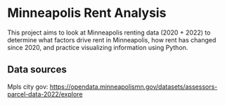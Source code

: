 # Minneapolis Rent Analysis

This project aims to look at Minneapolis renting data (2020 + 2022) to determine what factors drive rent in Minneapolis, how rent has changed since 2020, and practice visualizing information using Python.


## Data sources
Mpls city gov: https://opendata.minneapolismn.gov/datasets/assessors-parcel-data-2022/explore 
  
